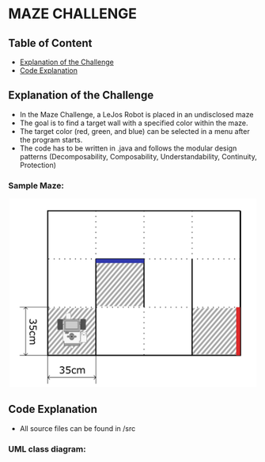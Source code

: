 # MAZE CHALLENGE <!-- omit in toc -->

## Table of Content <!-- omit in toc -->


- [Explanation of the Challenge](#explanation-of-the-challenge)
- [Code Explanation](#code-explanation)



## Explanation of the Challenge


- In the Maze Challenge, a LeJos Robot is placed in an undisclosed maze
-  The goal is to find a target wall with a specified color within the maze. 
-  The target color (red, green, and blue) can be selected in a menu after the program starts.
-  The code has to be written in .java and follows the modular design patterns (Decomposability, Composability, Understandability, Continuity, Protection)


<h3>Sample Maze:</h3>

<p align="center">
    <img src="maze_example.png" alt="Maze Example" width="500"/>
</p>

## Code Explanation

- All source files can be found in /src


<h3>UML class diagram:</h3>

<p align="center">
    <object data="UML_Diagram.pdf" type=application/pdf alt="UML Diagram" width="500">
    </object>
</p>




